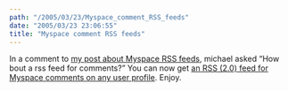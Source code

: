 ```yaml
---
path: "/2005/03/23/Myspace_comment_RSS_feeds" 
date: "2005/03/23 23:06:55" 
title: "Myspace comment RSS feeds" 
---
```

<p>In a comment to <a href="http://weblog.randomchaos.com/?date=2004-12-26&amp;title=myspace+RSS+feeds+to+save+time#comment-1161">my post about Myspace RSS feeds</a>, michael asked <q>How bout a rss feed for comments?</q> You can now get <a href="http://weblog.randomchaos.com/myspace/comments/">an RSS (2.0) feed for Myspace comments on any user profile</a>. Enjoy.</p>